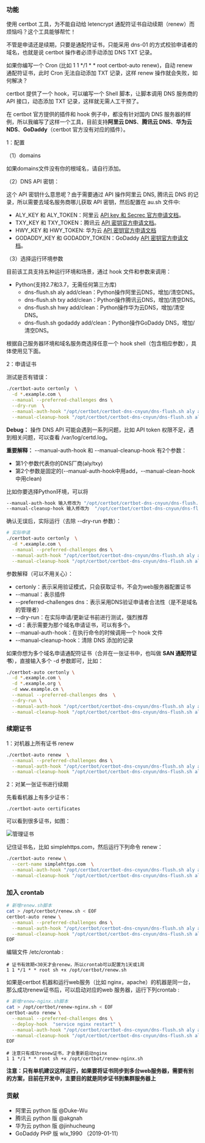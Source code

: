 ### 功能

使用 certbot 工具，为不能自动给 letencrypt 通配符证书自动续期（renew）而烦恼吗？这个工具能够帮忙！

不管是申请还是续期，只要是通配符证书，只能采用 dns-01 的方式校验申请者的域名，也就是说 certbot 操作者必须手动添加 DNS TXT 记录。

如果你编写一个 Cron (比如 1 1 */1 * * root certbot-auto renew)，自动 renew 通配符证书，此时 Cron 无法自动添加 TXT 记录，这样 renew 操作就会失败，如何解决？

certbot 提供了一个 hook，可以编写一个 Shell 脚本，让脚本调用 DNS 服务商的 API 接口，动态添加 TXT 记录，这样就无需人工干预了。

在 certbot 官方提供的插件和 hook 例子中，都没有针对国内 DNS 服务器的样例，所以我编写了这样一个工具，目前支持**阿里云 DNS**、**腾讯云 DNS**、**华为云 NDS**、**GoDaddy**（certbot 官方没有对应的插件）。

1：配置

（1）domains

如果domains文件没有你的根域名，请自行添加。

（2）DNS API 密钥：

这个 API 密钥什么意思呢？由于需要通过 API 操作阿里云 DNS, 腾讯云 DNS 的记录，所以需要去域名服务商哪儿获取 API 密钥，然后配置在 au.sh 文件中:

- ALY_KEY 和 ALY_TOKEN：阿里云 [API key 和 Secrec 官方申请文档](https://help.aliyun.com/knowledge_detail/38738.html)。
- TXY_KEY 和 TXY_TOKEN：腾讯云 [API 密钥官方申请文档](https://console.cloud.tencent.com/cam/capi)。
- HWY_KEY 和 HWY_TOKEN: 华为云 [API 密钥官方申请文档](https://support.huaweicloud.com/devg-apisign/api-sign-provide.html)
- GODADDY_KEY 和 GODADDY_TOKEN：GoDaddy [API 密钥官方申请文档](https://developer.godaddy.com/getstarted)。

（3）选择运行环境参数

目前该工具支持五种运行环境和场景，通过 hook 文件和参数来调用：

- Python(支持2.7和3.7，无需任何第三方库)
  - dns-flush.sh aly add/clean：Python操作阿里云DNS，增加/清空DNS。
  - dns-flush.sh txy add/clean：Python操作腾讯云DNS，增加/清空DNS。
  - dns-flush.sh hwy add/clean：Python操作华为云DNS，增加/清空DNS。
  - dns-flush.sh godaddy add/clean：Python操作GoDaddy DNS，增加/清空DNS。

根据自己服务器环境和域名服务商选择任意一个 hook shell（包含相应参数），具体使用见下面。

2：申请证书

测试是否有错误：

```sh
./certbot-auto certonly  \
  -d *.example.com \
  --manual --preferred-challenges dns \
  --dry-run  \
  --manual-auth-hook "/opt/certbot/certbot-dns-cnyun/dns-flush.sh aly add" \
  --manual-cleanup-hook "/opt/certbot/certbot-dns-cnyun/dns-flush.sh aly clean"
```

**Debug：** 操作 DNS API 可能会遇到一系列问题，比如 API token 权限不足，遇到相关问题，可以查看 /var/log/certd.log。

**重要解释：** --manual-auth-hook 和 --manual-cleanup-hook 有2个参数：

- 第1个参数代表你的DNS厂商(aly/txy)
- 第2个参数是固定的(--manual-auth-hook中用add，--manual-clean-hook中用clean)

比如你要选择Python环境，可以将 

```sh
--manual-auth-hook 输入修改为 "/opt/certbot/certbot-dns-cnyun/dns-flush.sh aly add"
--manual-cleanup-hook 输入修改为  "/opt/certbot/certbot-dns-cnyun/dns-flush.sh aly clean"
```

确认无误后，实际运行（去除 --dry-run 参数）：

```sh
# 实际申请
./certbot-auto certonly  \
  -d *.example.com \
  --manual --preferred-challenges dns \
  --manual-auth-hook "/opt/certbot/certbot-dns-cnyun/dns-flush.sh aly add" \
  --manual-cleanup-hook "/opt/certbot/certbot-dns-cnyun/dns-flush.sh aly clean"
```

参数解释（可以不用关心）：

- certonly：表示采用验证模式，只会获取证书，不会为web服务器配置证书
- --manual：表示插件
- --preferred-challenges dns：表示采用DNS验证申请者合法性（是不是域名的管理者）
- --dry-run：在实际申请/更新证书前进行测试，强烈推荐
- -d：表示需要为那个域名申请证书，可以有多个。
- --manual-auth-hook：在执行命令的时候调用一个 hook 文件
- --manual-cleanup-hook：清除 DNS 添加的记录

如果你想为多个域名申请通配符证书（合并在一张证书中，也叫做 **SAN 通配符证书**），直接输入多个 -d 参数即可，比如：

```sh
./certbot-auto certonly \
  -d *.example.com \
  -d *.example.org \
  -d www.example.cn \
  --manual --preferred-challenges dns  \
  --dry-run \
  --manual-auth-hook "/opt/certbot/certbot-dns-cnyun/dns-flush.sh aly add" \
  --manual-cleanup-hook "/opt/certbot/certbot-dns-cnyun/dns-flush.sh aly clean"
```

### 续期证书

1：对机器上所有证书 renew

```sh
./certbot-auto renew  \
  --manual --preferred-challenges dns \
  --manual-auth-hook "/opt/certbot/certbot-dns-cnyun/dns-flush.sh aly add" \
  --manual-cleanup-hook "/opt/certbot/certbot-dns-cnyun/dns-flush.sh aly clean"
```

2：对某一张证书进行续期

先看看机器上有多少证书：

```
./certbot-auto certificates
```

可以看到很多证书，如图：

![管理证书](https://notes.newyingyong.cn/static/image/2018/2018-07-17-certbot-managercert.png)

记住证书名，比如 simplehttps.com，然后运行下列命令 renew：

```sh
./certbot-auto renew \
  --cert-name simplehttps.com  \
  --manual-auth-hook "/opt/certbot/certbot-dns-cnyun/dns-flush.sh aly add" \
  --manual-cleanup-hook "/opt/certbot/certbot-dns-cnyun/dns-flush.sh aly clean"
```

### 加入 crontab

```sh
# 新增renew.sh脚本
cat > /opt/certbot/renew.sh < EOF
certbot-auto renew \
  --manual --preferred-challenges dns \
  --manual-auth-hook "/opt/certbot/certbot-dns-cnyun/dns-flush.sh aly add" \
  --manual-cleanup-hook "/opt/certbot/certbot-dns-cnyun/dns-flush.sh aly clean"
EOF
```

编辑文件 /etc/crontab :

```
# 证书有效期<30天才会renew，所以crontab可以配置为1天或1周
1 1 */1 * * root sh +x /opt/certbot/renew.sh
```

如果是certbot 机器和运行web服务（比如 nginx，apache）的机器是同一台，那么成功renew证书后，可以启动对应的web 服务器，运行下列crontab :

```sh
# 新增renew-nginx.sh脚本
cat > /opt/certbot/renew-nginx.sh < EOF
certbot-auto renew \
  --manual --preferred-challenges dns \
  --deploy-hook  "service nginx restart" \
  --manual-auth-hook "/opt/certbot/certbot-dns-cnyun/dns-flush.sh aly add" \
  --manual-cleanup-hook "/opt/certbot/certbot-dns-cnyun/dns-flush.sh aly clean"
EOF
```

```
# 注意只有成功renew证书，才会重新启动nginx
1 1 */1 * * root sh +x /opt/certbot/renew-nginx.sh
```


**注意：只有单机建议这样运行，如果要将证书同步到多台web服务器，需要有别的方案，目前在开发中，主要目的就是同步证书到集群服务器上**

### 贡献

- 阿里云 python 版 @Duke-Wu
- 腾讯云 python 版 @akgnah
- 华为云 python 版 @jinhucheung
- GoDaddy PHP 版 wlx_1990 （2019-01-11）

